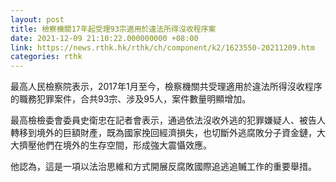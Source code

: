 ```yaml
---
layout: post
title: 檢察機關17年起受理93宗適用於違法所得沒收程序案
date: 2021-12-09 21:10:22.000000000 +08:00
link: https://news.rthk.hk/rthk/ch/component/k2/1623550-20211209.htm
categories: rthk
---
```


最高人民檢察院表示，2017年1月至今，檢察機關共受理適用於違法所得沒收程序的職務犯罪案件，合共93宗、涉及95人，案件數量明顯增加。

最高檢檢委會委員史衛忠在記者會表示，通過依法沒收外逃的犯罪嫌疑人、被告人轉移到境外的巨額財產，既為國家挽回經濟損失，也切斷外逃腐敗分子資金鏈，大大擠壓他們在境外的生存空間，形成強大震懾效應。

他認為，這是一項以法治思維和方式開展反腐敗國際追逃追贓工作的重要舉措。
